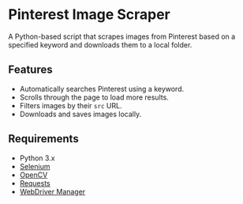 # Pinterest Image Scraper

A Python-based script that scrapes images from Pinterest based on a specified keyword and downloads them to a local folder.

## Features

- Automatically searches Pinterest using a keyword.
- Scrolls through the page to load more results.
- Filters images by their `src` URL.
- Downloads and saves images locally.

## Requirements

- Python 3.x
- [Selenium](https://www.selenium.dev/)
- [OpenCV](https://opencv.org/)
- [Requests](https://pypi.org/project/requests/)
- [WebDriver Manager](https://pypi.org/project/webdriver-manager/)
